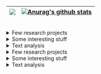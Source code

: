 
| <a href="https://github.com/anuraghazra/github-readme-stats"><img align="center" src="https://github-readme-stats.vercel.app/api/top-langs/?username=frandreoli&layout=compact&hide_border=true" /></a> |  <a href="https://github.com/anuraghazra/github-readme-stats"><img align="center" src="https://github-readme-stats.vercel.app/api/pin/?username=frandreoli&repo=atoms_optical_response&hide_border=true" alt="Anurag's github stats" /></a> |
| ------------- | ------------- |


<br/>

<div>

 <details>
    <summary>Few research projects</summary>
    <ul>
      <li><a href="https://github.com/username/project1">Project 1</a></li>
      <li><a href="https://github.com/username/project2">Project 2</a></li>
      <li><a href="https://github.com/username/project3">Project 3</a></li>
    </ul>
  </details>

 <details>
    <summary>Some interesting stuff</summary>
    <ul>
      <li><a href="https://github.com/username/random1">Random Project 1</a></li>
      <li><a href="https://github.com/username/random2">Random Project 2</a></li>
      <li><a href="https://github.com/username/random3">Random Project 3</a></li>
    </ul>
  </details>

 <details>
    <summary>Text analysis</summary>
    <ul>
      <li><a href="https://github.com/username/random1">Random Project 1</a></li>
      <li><a href="https://github.com/username/random2">Random Project 2</a></li>
      <li><a href="https://github.com/username/random3">Random Project 3</a></li>
    </ul>
  </details>

</div>




<div>

<details>
  <summary>Few research projects</summary>
  <ul>
    <li>![Julia](https://img.shields.io/badge/Julia-purple) <a href="https://github.com/username/project1">Project 1</a></li>
    <li><span style="background-color: #306998; color: white; padding: 2px 6px; border-radius: 5px; font-weight: bold;">Python</span> <a href="https://github.com/username/project2">Project 2</a></li>
    <li><span style="background-color: #555555; color: white; padding: 2px 6px; border-radius: 5px; font-weight: bold;">C</span> <a href="https://github.com/username/project3">Project 3</a></li>
  </ul>
</details>

<details>
  <summary>Some interesting stuff</summary>
  <ul>
    <li><span style="background-color: #306998; color: white; padding: 2px 6px; border-radius: 5px; font-weight: bold;">Python</span> <a href="https://github.com/username/random1">Random Project 1</a></li>
    <li><span style="background-color: #a270ba; color: white; padding: 2px 6px; border-radius: 5px; font-weight: bold;">Julia</span> <a href="https://github.com/username/random2">Random Project 2</a></li>
    <li><span style="background-color: #f0db4f; color: black; padding: 2px 6px; border-radius: 5px; font-weight: bold;">JavaScript</span> <a href="https://github.com/username/random3">Random Project 3</a></li>
  </ul>
</details>

<details>
  <summary>Text analysis</summary>
  <ul>
    <li><span style="background-color: #306998; color: white; padding: 2px 6px; border-radius: 5px; font-weight: bold;">Python</span> <a href="https://github.com/username/random1">Random Project 1</a></li>
    <li><span style="background-color: #f0db4f; color: black; padding: 2px 6px; border-radius: 5px; font-weight: bold;">JavaScript</span> <a href="https://github.com/username/random2">Random Project 2</a></li>
    <li><span style="background-color: #555555; color: white; padding: 2px 6px; border-radius: 5px; font-weight: bold;">C</span> <a href="https://github.com/username/random3">Random Project 3</a></li>
  </ul>
</details>

</div>
